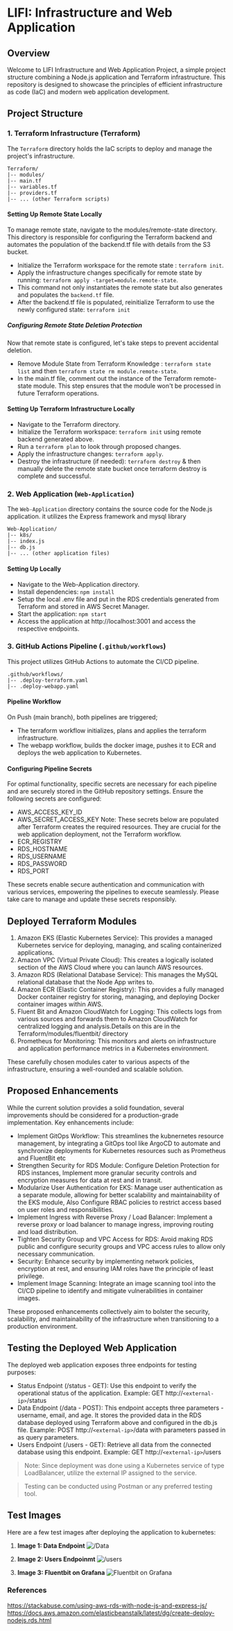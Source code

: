 # LIFI: Infrastructure and Web Application

## Overview

Welcome to LIFI Infrastructure and Web Application Project, a simple project structure combining a Node.js application and Terraform infrastructure. This repository is designed to showcase the principles of efficient infrastructure as code (IaC) and modern web application development.

## Project Structure

### 1. Terraform Infrastructure (Terraform)

The `Terraform` directory holds the IaC scripts to deploy and manage the project's infrastructure.

```
Terraform/
|-- modules/
|-- main.tf
|-- variables.tf
|-- providers.tf
|-- ... (other Terraform scripts)
```
#### Setting Up Remote State Locally
To manage remote state, navigate to the modules/remote-state directory. This directory is responsible for configuring the Terraform backend and automates the population of the backend.tf file with details from the S3 bucket.
- Initialize the Terraform workspace for the remote state : `terraform init`.
- Apply the infrastructure changes specifically for remote state by running: `terraform apply -target=module.remote-state`.
- This command not only instantiates the remote state but also generates and populates the `backend.tf` file.
- After the backend.tf file is populated, reinitialize Terraform to use the newly configured state: `terraform init`
##### Configuring Remote State Deletion Protection
Now that remote state is configured, let's take steps to prevent accidental deletion.
- Remove Module State from Terraform Knowledge : `terraform state list` and then `terraform state rm module.remote-state`.
- In the main.tf file, comment out the instance of the Terraform remote-state module. This step ensures that the module won't be processed in future Terraform operations.

#### Setting Up Terraform Infrastructure Locally
- Navigate to the Terraform directory.
- Initialize the Terraform workspace: `terraform init` using remote backend generated above.
- Run a `terraform plan` to look through proposed changes.
- Apply the infrastructure changes: `terraform apply`.
- Destroy the infrastructure (if needed): `terraform destroy` & then manually delete the remote state bucket once terraform destroy is complete and successful.


### 2. Web Application (`Web-Application`)

The `Web-Application` directory contains the source code for the Node.js application. it utilizes the Express framework and mysql library

```
Web-Application/
|-- k8s/
|-- index.js
|-- db.js
|-- ... (other application files)
```

#### Setting Up Locally
- Navigate to the Web-Application directory.
- Install dependencies: `npm install`
- Setup the local .env file and put in the RDS credentials generated from Terraform and stored in AWS Secret Manager.
- Start the application: `npm start`
- Access the application at http://localhost:3001 and access the respective endpoints.


### 3. GitHub Actions Pipeline (`.github/workflows`) 

This project utilizes GitHub Actions to automate the CI/CD pipeline.

```
.github/workflows/
|-- .deploy-terraform.yaml
|-- .deploy-webapp.yaml
```

#### Pipeline Workflow
On Push (main branch), both pipelines are triggered;
- The terraform workflow initializes, plans and applies the terraform infrastructure.
- The webapp workflow, builds the docker image, pushes it to ECR and deploys the web application to Kubernetes.

#### Configuring Pipeline Secrets
For optimal functionality, specific secrets are necessary for each pipeline and are securely stored in the GitHub repository settings. Ensure the following secrets are configured:
- AWS_ACCESS_KEY_ID
- AWS_SECRET_ACCESS_KEY
Note: These secrets below are populated after Terraform creates the required resources. They are crucial for the web application deployment, not the Terraform workflow.
- ECR_REGISTRY
- RDS_HOSTNAME
- RDS_USERNAME
- RDS_PASSWORD
- RDS_PORT

These secrets enable secure authentication and communication with various services, empowering the pipelines to execute seamlessly. Please take care to manage and update these secrets responsibly.


## Deployed Terraform Modules
1. Amazon EKS (Elastic Kubernetes Service): This provides a managed Kubernetes service for deploying, managing, and scaling containerized applications.
2. Amazon VPC (Virtual Private Cloud): This creates a logically isolated section of the AWS Cloud where you can launch AWS resources.
3. Amazon RDS (Relational Database Service): This manages the MySQL relational database that the Node App writes to.
4. Amazon ECR (Elastic Container Registry): This provides a fully managed Docker container registry for storing, managing, and deploying Docker container images within AWS.
5. Fluent Bit and Amazon CloudWatch for Logging: This collects logs from various sources and forwards them to Amazon CloudWatch for centralized logging and analysis.Details on this are in the Terraform/modules/fluentbit/ directory
6. Prometheus for Monitoring: This monitors and alerts on infrastructure and application performance metrics in a Kubernetes environment.

These carefully chosen modules cater to various aspects of the infrastructure, ensuring a well-rounded and scalable solution.


## Proposed Enhancements
While the current solution provides a solid foundation, several improvements should be considered for a production-grade implementation. Key enhancements include:
- Implement GitOps Workflow: This streamlines the kubnernetes resource management, by integrating a GitOps tool like ArgoCD to automate and synchronize deployments for Kubernetes resources such as Prometheus and FluentBit etc
- Strengthen Security for RDS Module: Configure Deletion Protection for RDS instances, Implement more granular security controls and encryption measures for data at rest and in transit.
- Modularize User Authentication for EKS: Manage user authentication as a separate module, allowing for better scalability and maintainability of the EKS module, Also Configure RBAC policies to restrict access based on user roles and responsibilities.
- Implement Ingress with Reverse Proxy / Load Balancer: Implement a reverse proxy or load balancer to manage ingress, improving routing and load distribution.
- Tighten Security Group and VPC Access for RDS: Avoid making RDS public and configure security groups and VPC access rules to allow only necessary communication.
- Security: Enhance security by implementing network policies, encryption at rest, and ensuring IAM roles have the principle of least privilege.
- Implement Image Scanning: Integrate an image scanning tool into the CI/CD pipeline to identify and mitigate vulnerabilities in container images.

These proposed enhancements collectively aim to bolster the security, scalability, and maintainability of the infrastructure when transitioning to a production environment.

## Testing the Deployed Web Application
The deployed web application exposes three endpoints for testing purposes:
- Status Endpoint (/status - GET): Use this endpoint to verify the operational status of the application.
Example: GET http://`<external-ip>`/status
- Data Endpoint (/data - POST): This endpoint accepts three parameters - username, email, and age.
It stores the provided data in the RDS database deployed using Terraform above and configured in the db.js file.
Example: POST http://`<external-ip>`/data with parameters passed in as query parameters.
- Users Endpoint (/users - GET): Retrieve all data from the connected database using this endpoint.
Example: GET http://`<external-ip>`/users

> Note: Since deployment was done using a Kubernetes service of type LoadBalancer, utilize the external IP assigned to the service.

> Testing can be conducted using Postman or any preferred testing tool.

## Test Images

Here are a few test images after deploying the application to kubernetes:

1. **Image 1: Data Endpoint**
   ![/Data](test-images/lifi-lb-data.png)

2. **Image 2: Users Endpoinmt**
   ![/users](test-images/lifi-lb-users.png)

3. **Image 3: Fluentbit on Grafana**
   ![Fluentbit on Grafana](test-images/lifi-fluentbit-prometheus.png)

### References
https://stackabuse.com/using-aws-rds-with-node-js-and-express-js/
https://docs.aws.amazon.com/elasticbeanstalk/latest/dg/create-deploy-nodejs.rds.html
